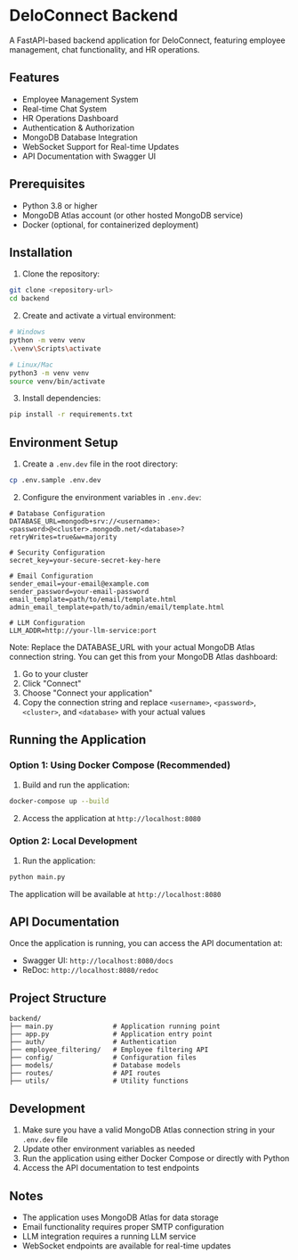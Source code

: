 # DeloConnect Backend

A FastAPI-based backend application for DeloConnect, featuring employee management, chat functionality, and HR operations.

## Features

- Employee Management System
- Real-time Chat System
- HR Operations Dashboard
- Authentication & Authorization
- MongoDB Database Integration
- WebSocket Support for Real-time Updates
- API Documentation with Swagger UI

## Prerequisites

- Python 3.8 or higher
- MongoDB Atlas account (or other hosted MongoDB service)
- Docker (optional, for containerized deployment)

## Installation

1. Clone the repository:
```bash
git clone <repository-url>
cd backend
```

2. Create and activate a virtual environment:
```bash
# Windows
python -m venv venv
.\venv\Scripts\activate

# Linux/Mac
python3 -m venv venv
source venv/bin/activate
```

3. Install dependencies:
```bash
pip install -r requirements.txt
```

## Environment Setup

1. Create a `.env.dev` file in the root directory:
```bash
cp .env.sample .env.dev
```

2. Configure the environment variables in `.env.dev`:
```env
# Database Configuration
DATABASE_URL=mongodb+srv://<username>:<password>@<cluster>.mongodb.net/<database>?retryWrites=true&w=majority

# Security Configuration
secret_key=your-secure-secret-key-here

# Email Configuration
sender_email=your-email@example.com
sender_password=your-email-password
email_template=path/to/email/template.html
admin_email_template=path/to/admin/email/template.html

# LLM Configuration
LLM_ADDR=http://your-llm-service:port
```

Note: Replace the DATABASE_URL with your actual MongoDB Atlas connection string. You can get this from your MongoDB Atlas dashboard:
1. Go to your cluster
2. Click "Connect"
3. Choose "Connect your application"
4. Copy the connection string and replace `<username>`, `<password>`, `<cluster>`, and `<database>` with your actual values

## Running the Application

### Option 1: Using Docker Compose (Recommended)

1. Build and run the application:
```bash
docker-compose up --build
```

2. Access the application at `http://localhost:8080`

### Option 2: Local Development

1. Run the application:
```bash
python main.py
```

The application will be available at `http://localhost:8080`

## API Documentation

Once the application is running, you can access the API documentation at:

- Swagger UI: `http://localhost:8080/docs`
- ReDoc: `http://localhost:8080/redoc`

## Project Structure

```
backend/
├── main.py               # Application running point
├── app.py                # Application entry point
├── auth/                 # Authentication
├── employee_filtering/   # Employee filtering API
├── config/               # Configuration files
├── models/               # Database models
├── routes/               # API routes
├── utils/                # Utility functions
```

## Development

1. Make sure you have a valid MongoDB Atlas connection string in your `.env.dev` file
2. Update other environment variables as needed
3. Run the application using either Docker Compose or directly with Python
4. Access the API documentation to test endpoints

## Notes

- The application uses MongoDB Atlas for data storage
- Email functionality requires proper SMTP configuration
- LLM integration requires a running LLM service
- WebSocket endpoints are available for real-time updates
